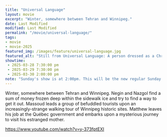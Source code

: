 ```yaml
---
title: "Universal Language"
layout: movie
excerpt: "Winter, somewhere between Tehran and Winnipeg."
date: Last Modified
modified: Last Modified
permalink: "/movie/universal-language/"
tags: 
- movie
- movie-2025
featured_img: /images/feature/universal-language.jpg
featured_alt: "Still from Universal Language: A person dressed as a Christmas tree stands on a sidewalk; two other people stare at him from a distance"
showtime: 
 - 2025-03-28 7:30:00 pm
 - 2025-03-29 7:30:00 pm
 - 2025-03-30 2:00:00 pm
note: "Sunday's show is at 2:00pm. This will be the new regular Sunday showtime."
---
```


Winter, somewhere between Tehran and Winnipeg. Negin and Nazgol find a sum of money frozen deep within the sidewalk ice and try to find a way to get it out. Massoud leads a group of befuddled tourists upon an increasingly-strange walking tour of Winnipeg historic sites. Matthew leaves his job at the Québec government and embarks upon a mysterious journey to visit his estranged mother.

https://www.youtube.com/watch?v=y-373fptEXI
